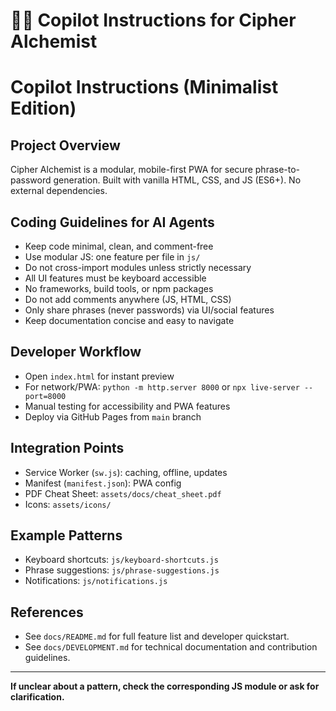 # 🧑‍💻 Copilot Instructions for Cipher Alchemist

# Copilot Instructions (Minimalist Edition)

## Project Overview
Cipher Alchemist is a modular, mobile-first PWA for secure phrase-to-password generation. Built with vanilla HTML, CSS, and JS (ES6+). No external dependencies.

## Coding Guidelines for AI Agents
- Keep code minimal, clean, and comment-free
- Use modular JS: one feature per file in `js/`
- Do not cross-import modules unless strictly necessary
- All UI features must be keyboard accessible
- No frameworks, build tools, or npm packages
- Do not add comments anywhere (JS, HTML, CSS)
- Only share phrases (never passwords) via UI/social features
- Keep documentation concise and easy to navigate

## Developer Workflow
- Open `index.html` for instant preview
- For network/PWA: `python -m http.server 8000` or `npx live-server --port=8000`
- Manual testing for accessibility and PWA features
- Deploy via GitHub Pages from `main` branch

## Integration Points
- Service Worker (`sw.js`): caching, offline, updates
- Manifest (`manifest.json`): PWA config
- PDF Cheat Sheet: `assets/docs/cheat_sheet.pdf`
- Icons: `assets/icons/`

## Example Patterns
- Keyboard shortcuts: `js/keyboard-shortcuts.js`
- Phrase suggestions: `js/phrase-suggestions.js`
- Notifications: `js/notifications.js`

## References
- See `docs/README.md` for full feature list and developer quickstart.
- See `docs/DEVELOPMENT.md` for technical documentation and contribution guidelines.

---

**If unclear about a pattern, check the corresponding JS module or ask for clarification.**
